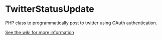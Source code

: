 TwitterStatusUpdate
===================

PHP class to programmatically post to twitter using OAuth authentication.

[See the wiki for more information](https://github.com/kiprobinson/TwitterStatusUpdate/wiki)

